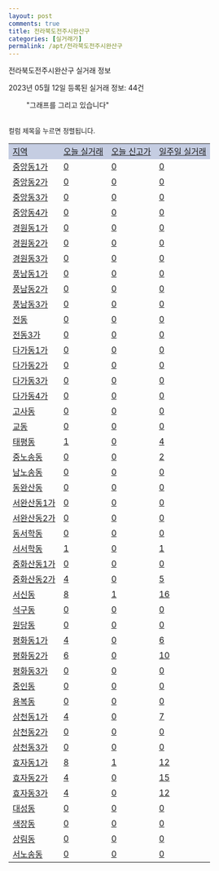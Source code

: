 ```yaml
---
layout: post
comments: true
title: 전라북도전주시완산구
categories: [실거래가]
permalink: /apt/전라북도전주시완산구
---
```


전라북도전주시완산구 실거래 정보

2023년 05월 12일 등록된 실거래 정보: 44건

<!--<script async src="https://pagead2.googlesyndication.com/pagead/js/adsbygoogle.js?client=ca-pub-3485438051770037"
 crossorigin="anonymous"></script>-->

<script type="text/javascript">
  google.charts.load('current', {'packages':['corechart']});
  google.charts.setOnLoadCallback(drawChart);

  function drawChart() {
    var data = google.visualization.arrayToDataTable([['거래일', '매매', '전월세', '전매'], ['21-01', 5, 7, 0], ['21-02', 0, 5, 0], ['21-03', 0, 1, 0], ['21-04', 0, 2, 0], ['21-05', 2, 0, 0], ['21-06', 0, 1, 0], ['21-07', 0, 18, 0], ['21-08', 153, 88, 0], ['21-09', 12, 8, 0], ['21-10', 5, 6, 0], ['21-11', 9, 12, 1], ['21-12', 0, 6, 0], ['22-01', 0, 57, 0], ['22-02', 15, 16, 0], ['22-03', 21, 8, 0], ['22-04', 29, 16, 2], ['22-05', 317, 216, 11], ['22-06', 377, 321, 11], ['22-07', 310, 381, 15], ['22-08', 227, 360, 16], ['22-09', 203, 362, 5], ['22-10', 204, 331, 8], ['22-11', 147, 285, 4], ['22-12', 142, 258, 6], ['23-01', 191, 283, 15], ['23-02', 280, 333, 2], ['23-03', 287, 311, 1], ['23-04', 250, 226, 3], ['23-05', 27, 44, 1]]);

    var options = {
      title: '최근 1년간 유형별 거래량 추이',
      legend: { position: 'bottom' }
    };

    setTimeout(function() {
        var chart = new google.visualization.LineChart(document.getElementById('columnchart_material'));
        chart.draw(data, (options));
        document.getElementById('loading').style.display = 'none';
        var dayLabel = (new Date()).getDay();
        if (dayLabel < 2) {
            sorttable.innerSortFunction.apply(document.getElementById('week'), []);
            sorttable.innerSortFunction.apply(document.getElementById('week'), []);        
        }
        else {
            sorttable.innerSortFunction.apply(document.getElementById('today'), []);
            sorttable.innerSortFunction.apply(document.getElementById('today'), []);
        }
    }, 200);

  }
</script>

<div id="loading" style="z-index:20; display: block; margin-left: 35px">"그래프를 그리고 있습니다"</div>
<div id="columnchart_material" style="width: 95%; margin-left: -35px; display: block"></div>
<!--<div style="width: 95%; margin-left: -35px; display: block">
      <script async src="https://pagead2.googlesyndication.com/pagead/js/adsbygoogle.js?client=ca-pub-3485438051770037"
          crossorigin="anonymous"></script>
      <ins class="adsbygoogle"
          style="display:block"
          data-ad-format="fluid"
          data-ad-layout-key="-fb+5w+4e-db+86"
          data-ad-client="ca-pub-3485438051770037"
          data-ad-slot="1827090281"></ins>
      <script>
          (adsbygoogle = window.adsbygoogle || []).push({});
      </script>
</div>-->
<br>

<font size='small' style='font-size: small;'>컬럼 제목을 누르면 정렬됩니다.</font>
<table class="sortable">
  <tr style='background-color: rgba(114, 132, 186,0.4);'>
    <td id="region"><a href="#">지역</a></td>
    <td id="today"><a href="#">오늘 실거래</a></td>
    <td id="today_new"><a href="#">오늘 신고가</a></td>
    <td id="week"><a href="#">일주일 실거래</a></td>
  </tr>

  
  <tr class="item">
    <td><a href="전라북도전주시완산구중앙동1가">중앙동1가</a></td>
    <td><a href="전라북도전주시완산구중앙동1가">0</a></td>
    <td><a href="전라북도전주시완산구중앙동1가">0</a></td>
    <td><a href="전라북도전주시완산구중앙동1가">0</a></td>
  </tr>
    

  <tr class="item">
    <td><a href="전라북도전주시완산구중앙동2가">중앙동2가</a></td>
    <td><a href="전라북도전주시완산구중앙동2가">0</a></td>
    <td><a href="전라북도전주시완산구중앙동2가">0</a></td>
    <td><a href="전라북도전주시완산구중앙동2가">0</a></td>
  </tr>
    

  <tr class="item">
    <td><a href="전라북도전주시완산구중앙동3가">중앙동3가</a></td>
    <td><a href="전라북도전주시완산구중앙동3가">0</a></td>
    <td><a href="전라북도전주시완산구중앙동3가">0</a></td>
    <td><a href="전라북도전주시완산구중앙동3가">0</a></td>
  </tr>
    

  <tr class="item">
    <td><a href="전라북도전주시완산구중앙동4가">중앙동4가</a></td>
    <td><a href="전라북도전주시완산구중앙동4가">0</a></td>
    <td><a href="전라북도전주시완산구중앙동4가">0</a></td>
    <td><a href="전라북도전주시완산구중앙동4가">0</a></td>
  </tr>
    

  <tr class="item">
    <td><a href="전라북도전주시완산구경원동1가">경원동1가</a></td>
    <td><a href="전라북도전주시완산구경원동1가">0</a></td>
    <td><a href="전라북도전주시완산구경원동1가">0</a></td>
    <td><a href="전라북도전주시완산구경원동1가">0</a></td>
  </tr>
    

  <tr class="item">
    <td><a href="전라북도전주시완산구경원동2가">경원동2가</a></td>
    <td><a href="전라북도전주시완산구경원동2가">0</a></td>
    <td><a href="전라북도전주시완산구경원동2가">0</a></td>
    <td><a href="전라북도전주시완산구경원동2가">0</a></td>
  </tr>
    

  <tr class="item">
    <td><a href="전라북도전주시완산구경원동3가">경원동3가</a></td>
    <td><a href="전라북도전주시완산구경원동3가">0</a></td>
    <td><a href="전라북도전주시완산구경원동3가">0</a></td>
    <td><a href="전라북도전주시완산구경원동3가">0</a></td>
  </tr>
    

  <tr class="item">
    <td><a href="전라북도전주시완산구풍남동1가">풍남동1가</a></td>
    <td><a href="전라북도전주시완산구풍남동1가">0</a></td>
    <td><a href="전라북도전주시완산구풍남동1가">0</a></td>
    <td><a href="전라북도전주시완산구풍남동1가">0</a></td>
  </tr>
    

  <tr class="item">
    <td><a href="전라북도전주시완산구풍남동2가">풍남동2가</a></td>
    <td><a href="전라북도전주시완산구풍남동2가">0</a></td>
    <td><a href="전라북도전주시완산구풍남동2가">0</a></td>
    <td><a href="전라북도전주시완산구풍남동2가">0</a></td>
  </tr>
    

  <tr class="item">
    <td><a href="전라북도전주시완산구풍남동3가">풍남동3가</a></td>
    <td><a href="전라북도전주시완산구풍남동3가">0</a></td>
    <td><a href="전라북도전주시완산구풍남동3가">0</a></td>
    <td><a href="전라북도전주시완산구풍남동3가">0</a></td>
  </tr>
    

  <tr class="item">
    <td><a href="전라북도전주시완산구전동">전동</a></td>
    <td><a href="전라북도전주시완산구전동">0</a></td>
    <td><a href="전라북도전주시완산구전동">0</a></td>
    <td><a href="전라북도전주시완산구전동">0</a></td>
  </tr>
    

  <tr class="item">
    <td><a href="전라북도전주시완산구전동3가">전동3가</a></td>
    <td><a href="전라북도전주시완산구전동3가">0</a></td>
    <td><a href="전라북도전주시완산구전동3가">0</a></td>
    <td><a href="전라북도전주시완산구전동3가">0</a></td>
  </tr>
    

  <tr class="item">
    <td><a href="전라북도전주시완산구다가동1가">다가동1가</a></td>
    <td><a href="전라북도전주시완산구다가동1가">0</a></td>
    <td><a href="전라북도전주시완산구다가동1가">0</a></td>
    <td><a href="전라북도전주시완산구다가동1가">0</a></td>
  </tr>
    

  <tr class="item">
    <td><a href="전라북도전주시완산구다가동2가">다가동2가</a></td>
    <td><a href="전라북도전주시완산구다가동2가">0</a></td>
    <td><a href="전라북도전주시완산구다가동2가">0</a></td>
    <td><a href="전라북도전주시완산구다가동2가">0</a></td>
  </tr>
    

  <tr class="item">
    <td><a href="전라북도전주시완산구다가동3가">다가동3가</a></td>
    <td><a href="전라북도전주시완산구다가동3가">0</a></td>
    <td><a href="전라북도전주시완산구다가동3가">0</a></td>
    <td><a href="전라북도전주시완산구다가동3가">0</a></td>
  </tr>
    

  <tr class="item">
    <td><a href="전라북도전주시완산구다가동4가">다가동4가</a></td>
    <td><a href="전라북도전주시완산구다가동4가">0</a></td>
    <td><a href="전라북도전주시완산구다가동4가">0</a></td>
    <td><a href="전라북도전주시완산구다가동4가">0</a></td>
  </tr>
    

  <tr class="item">
    <td><a href="전라북도전주시완산구고사동">고사동</a></td>
    <td><a href="전라북도전주시완산구고사동">0</a></td>
    <td><a href="전라북도전주시완산구고사동">0</a></td>
    <td><a href="전라북도전주시완산구고사동">0</a></td>
  </tr>
    

  <tr class="item">
    <td><a href="전라북도전주시완산구교동">교동</a></td>
    <td><a href="전라북도전주시완산구교동">0</a></td>
    <td><a href="전라북도전주시완산구교동">0</a></td>
    <td><a href="전라북도전주시완산구교동">0</a></td>
  </tr>
    

  <tr class="item">
    <td><a href="전라북도전주시완산구태평동">태평동</a></td>
    <td><a href="전라북도전주시완산구태평동">1</a></td>
    <td><a href="전라북도전주시완산구태평동">0</a></td>
    <td><a href="전라북도전주시완산구태평동">4</a></td>
  </tr>
    

  <tr class="item">
    <td><a href="전라북도전주시완산구중노송동">중노송동</a></td>
    <td><a href="전라북도전주시완산구중노송동">0</a></td>
    <td><a href="전라북도전주시완산구중노송동">0</a></td>
    <td><a href="전라북도전주시완산구중노송동">2</a></td>
  </tr>
    

  <tr class="item">
    <td><a href="전라북도전주시완산구남노송동">남노송동</a></td>
    <td><a href="전라북도전주시완산구남노송동">0</a></td>
    <td><a href="전라북도전주시완산구남노송동">0</a></td>
    <td><a href="전라북도전주시완산구남노송동">0</a></td>
  </tr>
    

  <tr class="item">
    <td><a href="전라북도전주시완산구동완산동">동완산동</a></td>
    <td><a href="전라북도전주시완산구동완산동">0</a></td>
    <td><a href="전라북도전주시완산구동완산동">0</a></td>
    <td><a href="전라북도전주시완산구동완산동">0</a></td>
  </tr>
    

  <tr class="item">
    <td><a href="전라북도전주시완산구서완산동1가">서완산동1가</a></td>
    <td><a href="전라북도전주시완산구서완산동1가">0</a></td>
    <td><a href="전라북도전주시완산구서완산동1가">0</a></td>
    <td><a href="전라북도전주시완산구서완산동1가">0</a></td>
  </tr>
    

  <tr class="item">
    <td><a href="전라북도전주시완산구서완산동2가">서완산동2가</a></td>
    <td><a href="전라북도전주시완산구서완산동2가">0</a></td>
    <td><a href="전라북도전주시완산구서완산동2가">0</a></td>
    <td><a href="전라북도전주시완산구서완산동2가">0</a></td>
  </tr>
    

  <tr class="item">
    <td><a href="전라북도전주시완산구동서학동">동서학동</a></td>
    <td><a href="전라북도전주시완산구동서학동">0</a></td>
    <td><a href="전라북도전주시완산구동서학동">0</a></td>
    <td><a href="전라북도전주시완산구동서학동">0</a></td>
  </tr>
    

  <tr class="item">
    <td><a href="전라북도전주시완산구서서학동">서서학동</a></td>
    <td><a href="전라북도전주시완산구서서학동">1</a></td>
    <td><a href="전라북도전주시완산구서서학동">0</a></td>
    <td><a href="전라북도전주시완산구서서학동">1</a></td>
  </tr>
    

  <tr class="item">
    <td><a href="전라북도전주시완산구중화산동1가">중화산동1가</a></td>
    <td><a href="전라북도전주시완산구중화산동1가">0</a></td>
    <td><a href="전라북도전주시완산구중화산동1가">0</a></td>
    <td><a href="전라북도전주시완산구중화산동1가">0</a></td>
  </tr>
    

  <tr class="item">
    <td><a href="전라북도전주시완산구중화산동2가">중화산동2가</a></td>
    <td><a href="전라북도전주시완산구중화산동2가">4</a></td>
    <td><a href="전라북도전주시완산구중화산동2가">0</a></td>
    <td><a href="전라북도전주시완산구중화산동2가">5</a></td>
  </tr>
    

  <tr class="item">
    <td><a href="전라북도전주시완산구서신동">서신동</a></td>
    <td><a href="전라북도전주시완산구서신동">8</a></td>
    <td><a href="전라북도전주시완산구서신동">1</a></td>
    <td><a href="전라북도전주시완산구서신동">16</a></td>
  </tr>
    

  <tr class="item">
    <td><a href="전라북도전주시완산구석구동">석구동</a></td>
    <td><a href="전라북도전주시완산구석구동">0</a></td>
    <td><a href="전라북도전주시완산구석구동">0</a></td>
    <td><a href="전라북도전주시완산구석구동">0</a></td>
  </tr>
    

  <tr class="item">
    <td><a href="전라북도전주시완산구원당동">원당동</a></td>
    <td><a href="전라북도전주시완산구원당동">0</a></td>
    <td><a href="전라북도전주시완산구원당동">0</a></td>
    <td><a href="전라북도전주시완산구원당동">0</a></td>
  </tr>
    

  <tr class="item">
    <td><a href="전라북도전주시완산구평화동1가">평화동1가</a></td>
    <td><a href="전라북도전주시완산구평화동1가">4</a></td>
    <td><a href="전라북도전주시완산구평화동1가">0</a></td>
    <td><a href="전라북도전주시완산구평화동1가">6</a></td>
  </tr>
    

  <tr class="item">
    <td><a href="전라북도전주시완산구평화동2가">평화동2가</a></td>
    <td><a href="전라북도전주시완산구평화동2가">6</a></td>
    <td><a href="전라북도전주시완산구평화동2가">0</a></td>
    <td><a href="전라북도전주시완산구평화동2가">10</a></td>
  </tr>
    

  <tr class="item">
    <td><a href="전라북도전주시완산구평화동3가">평화동3가</a></td>
    <td><a href="전라북도전주시완산구평화동3가">0</a></td>
    <td><a href="전라북도전주시완산구평화동3가">0</a></td>
    <td><a href="전라북도전주시완산구평화동3가">0</a></td>
  </tr>
    

  <tr class="item">
    <td><a href="전라북도전주시완산구중인동">중인동</a></td>
    <td><a href="전라북도전주시완산구중인동">0</a></td>
    <td><a href="전라북도전주시완산구중인동">0</a></td>
    <td><a href="전라북도전주시완산구중인동">0</a></td>
  </tr>
    

  <tr class="item">
    <td><a href="전라북도전주시완산구용복동">용복동</a></td>
    <td><a href="전라북도전주시완산구용복동">0</a></td>
    <td><a href="전라북도전주시완산구용복동">0</a></td>
    <td><a href="전라북도전주시완산구용복동">0</a></td>
  </tr>
    

  <tr class="item">
    <td><a href="전라북도전주시완산구삼천동1가">삼천동1가</a></td>
    <td><a href="전라북도전주시완산구삼천동1가">4</a></td>
    <td><a href="전라북도전주시완산구삼천동1가">0</a></td>
    <td><a href="전라북도전주시완산구삼천동1가">7</a></td>
  </tr>
    

  <tr class="item">
    <td><a href="전라북도전주시완산구삼천동2가">삼천동2가</a></td>
    <td><a href="전라북도전주시완산구삼천동2가">0</a></td>
    <td><a href="전라북도전주시완산구삼천동2가">0</a></td>
    <td><a href="전라북도전주시완산구삼천동2가">0</a></td>
  </tr>
    

  <tr class="item">
    <td><a href="전라북도전주시완산구삼천동3가">삼천동3가</a></td>
    <td><a href="전라북도전주시완산구삼천동3가">0</a></td>
    <td><a href="전라북도전주시완산구삼천동3가">0</a></td>
    <td><a href="전라북도전주시완산구삼천동3가">0</a></td>
  </tr>
    

  <tr class="item">
    <td><a href="전라북도전주시완산구효자동1가">효자동1가</a></td>
    <td><a href="전라북도전주시완산구효자동1가">8</a></td>
    <td><a href="전라북도전주시완산구효자동1가">1</a></td>
    <td><a href="전라북도전주시완산구효자동1가">12</a></td>
  </tr>
    

  <tr class="item">
    <td><a href="전라북도전주시완산구효자동2가">효자동2가</a></td>
    <td><a href="전라북도전주시완산구효자동2가">4</a></td>
    <td><a href="전라북도전주시완산구효자동2가">0</a></td>
    <td><a href="전라북도전주시완산구효자동2가">15</a></td>
  </tr>
    

  <tr class="item">
    <td><a href="전라북도전주시완산구효자동3가">효자동3가</a></td>
    <td><a href="전라북도전주시완산구효자동3가">4</a></td>
    <td><a href="전라북도전주시완산구효자동3가">0</a></td>
    <td><a href="전라북도전주시완산구효자동3가">12</a></td>
  </tr>
    

  <tr class="item">
    <td><a href="전라북도전주시완산구대성동">대성동</a></td>
    <td><a href="전라북도전주시완산구대성동">0</a></td>
    <td><a href="전라북도전주시완산구대성동">0</a></td>
    <td><a href="전라북도전주시완산구대성동">0</a></td>
  </tr>
    

  <tr class="item">
    <td><a href="전라북도전주시완산구색장동">색장동</a></td>
    <td><a href="전라북도전주시완산구색장동">0</a></td>
    <td><a href="전라북도전주시완산구색장동">0</a></td>
    <td><a href="전라북도전주시완산구색장동">0</a></td>
  </tr>
    

  <tr class="item">
    <td><a href="전라북도전주시완산구상림동">상림동</a></td>
    <td><a href="전라북도전주시완산구상림동">0</a></td>
    <td><a href="전라북도전주시완산구상림동">0</a></td>
    <td><a href="전라북도전주시완산구상림동">0</a></td>
  </tr>
    

  <tr class="item">
    <td><a href="전라북도전주시완산구서노송동">서노송동</a></td>
    <td><a href="전라북도전주시완산구서노송동">0</a></td>
    <td><a href="전라북도전주시완산구서노송동">0</a></td>
    <td><a href="전라북도전주시완산구서노송동">0</a></td>
  </tr>
    


</table>


    